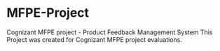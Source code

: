 # MFPE-Project
Cognizant MFPE project - Product Feedback Management System
This Project was created for Cognizant MFPE project evaluations.
